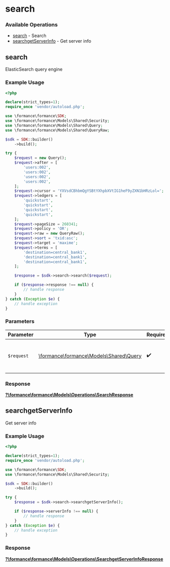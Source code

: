 # search

### Available Operations

* [search](#search) - Search
* [searchgetServerInfo](#searchgetserverinfo) - Get server info

## search

ElasticSearch query engine

### Example Usage

```php
<?php

declare(strict_types=1);
require_once 'vendor/autoload.php';

use \formance\formance\SDK;
use \formance\formance\Models\Shared\Security;
use \formance\formance\Models\Shared\Query;
use \formance\formance\Models\Shared\QueryRaw;

$sdk = SDK::builder()
    ->build();

try {
    $request = new Query();
    $request->after = [
        'users:002',
        'users:002',
        'users:002',
        'users:002',
    ];
    $request->cursor = 'YXVsdCBhbmQgYSBtYXhpbXVtIG1heF9yZXN1bHRzLol=';
    $request->ledgers = [
        'quickstart',
        'quickstart',
        'quickstart',
        'quickstart',
    ];
    $request->pageSize = 260341;
    $request->policy = 'OR';
    $request->raw = new QueryRaw();
    $request->sort = 'txid:asc';
    $request->target = 'maxime';
    $request->terms = [
        'destination=central_bank1',
        'destination=central_bank1',
        'destination=central_bank1',
    ];

    $response = $sdk->search->search($request);

    if ($response->response !== null) {
        // handle response
    }
} catch (Exception $e) {
    // handle exception
}
```

### Parameters

| Parameter                                                              | Type                                                                   | Required                                                               | Description                                                            |
| ---------------------------------------------------------------------- | ---------------------------------------------------------------------- | ---------------------------------------------------------------------- | ---------------------------------------------------------------------- |
| `$request`                                                             | [\formance\formance\Models\Shared\Query](../../models/shared/Query.md) | :heavy_check_mark:                                                     | The request object to use for the request.                             |


### Response

**[?\formance\formance\Models\Operations\SearchResponse](../../models/operations/SearchResponse.md)**


## searchgetServerInfo

Get server info

### Example Usage

```php
<?php

declare(strict_types=1);
require_once 'vendor/autoload.php';

use \formance\formance\SDK;
use \formance\formance\Models\Shared\Security;

$sdk = SDK::builder()
    ->build();

try {
    $response = $sdk->search->searchgetServerInfo();

    if ($response->serverInfo !== null) {
        // handle response
    }
} catch (Exception $e) {
    // handle exception
}
```


### Response

**[?\formance\formance\Models\Operations\SearchgetServerInfoResponse](../../models/operations/SearchgetServerInfoResponse.md)**

